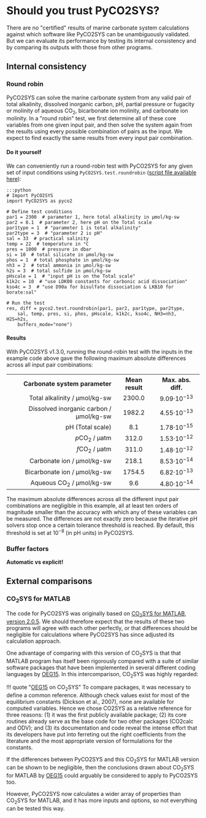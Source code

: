 # Should you trust PyCO2SYS?

There are no "certified" results of marine carbonate system calculations against which software like PyCO2SYS can be unambiguously validated.  But we can evaluate its performance by testing its internal consistency and by comparing its outputs with those from other programs.

## Internal consistency

### Round robin

PyCO2SYS can solve the marine carbonate system from any valid pair of total alkalinity, dissolved inorganic carbon, pH, partial pressure or fugacity or molinity of aqueous CO<sub>2</sub>, bicarbonate ion molinity, and carbonate ion molinity.  In a "round robin" test, we first determine all of these core variables from one given input pair, and then solve the system again from the results using every possible combination of pairs as the input.  We expect to find exactly the same results from every input pair combination.

#### Do it yourself

We can conveniently run a round-robin test with PyCO2SYS for any given set of input conditions using `PyCO2SYS.test.roundrobin` ([script file available here](https://github.com/mvdh7/PyCO2SYS/blob/master/examples/round-robin.py)):

    :::python
    # Import PyCO2SYS
    import PyCO2SYS as pyco2

    # Define test conditions
    par1 = 2300  # parameter 1, here total alkalinity in μmol/kg-sw
    par2 = 8.1  # parameter 2, here pH on the Total scale
    par1type = 1  # "parameter 1 is total alkalinity"
    par2type = 3  # "parameter 2 is pH"
    sal = 33  # practical salinity
    temp = 22  # temperature in °C
    pres = 1000  # pressure in dbar
    si = 10  # total silicate in μmol/kg-sw
    phos = 1  # total phosphate in μmol/kg-sw
    nh3 = 2  # total ammonia in μmol/kg-sw
    h2s = 3  # total sulfide in μmol/kg-sw
    pHscale = 1  # "input pH is on the Total scale"
    k1k2c = 10  # "use LDK00 constants for carbonic acid dissociation"
    kso4c = 3  # "use D90a for bisulfate dissociation & LKB10 for borate:sal"

    # Run the test
    res, diff = pyco2.test.roundrobin(par1, par2, par1type, par2type,
        sal, temp, pres, si, phos, pHscale, k1k2c, kso4c, NH3=nh3, H2S=h2s,
        buffers_mode="none")

#### Results

With PyCO2SYS v1.3.0, running the round-robin test with the inputs in the example code above gave the following maximum absolute differences across all input pair combinations:

<div style="text-align:center">
<!-- HTML for table generated with examples/round-robin.py -->
<table>
<tr><th style="text-align:right">Carbonate system parameter</th><th style="text-align:center">Mean result</th><th style="text-align:center">Max. abs. diff.</th></tr>
<tr><td style="text-align:right">Total alkalinity / μmol/kg-sw</td><td style="text-align:center">2300.0</td><td style="text-align:center">9.09·10<sup>−13</sup></td></tr>
<tr><td style="text-align:right">Dissolved inorganic carbon / μmol/kg-sw</td><td style="text-align:center">1982.2</td><td style="text-align:center">4.55·10<sup>−13</sup></td></tr>
<tr><td style="text-align:right">pH (Total scale)</td><td style="text-align:center">8.1</td><td style="text-align:center">1.78·10<sup>−15</sup></td></tr>
<tr><td style="text-align:right"><i>p</i>CO<sub>2</sub> / μatm</td><td style="text-align:center">312.0</td><td style="text-align:center">1.53·10<sup>−12</sup></td></tr>
<tr><td style="text-align:right"><i>f</i>CO<sub>2</sub> / μatm</td><td style="text-align:center">311.0</td><td style="text-align:center">1.48·10<sup>−12</sup></td></tr>
<tr><td style="text-align:right">Carbonate ion / μmol/kg-sw</td><td style="text-align:center">218.1</td><td style="text-align:center">8.53·10<sup>−14</sup></td></tr>
<tr><td style="text-align:right">Bicarbonate ion / μmol/kg-sw</td><td style="text-align:center">1754.5</td><td style="text-align:center">6.82·10<sup>−13</sup></td></tr>
<tr><td style="text-align:right">Aqueous CO<sub>2</sub> / μmol/kg-sw</td><td style="text-align:center">9.6</td><td style="text-align:center">4.80·10<sup>−14</sup></td></tr>
</table>
</div>

The maximum absolute differences across all the different input pair combinations are negligible in this example, all at least ten orders of magnitude smaller than the accuracy with which any of these variables can be measured.  The differences are not exactly zero because the iterative pH solvers stop once a certain tolerance threshold is reached.  By default, this threshold is set at 10<sup>−8</sup> (in pH units) in PyCO2SYS.

### Buffer factors

**Automatic vs explicit!**

## External comparisons

### CO<sub>2</sub>SYS for MATLAB

The code for PyCO2SYS was originally based on [CO<sub>2</sub>SYS for MATLAB, version 2.0.5](https://github.com/jamesorr/CO2SYS-MATLAB/releases/tag/v2.0.5).  We should therefore expect that the results of these two programs will agree with each other perfectly, or that differences should be negligible for calculations where PyCO2SYS has since adjusted its calculation approach.

One advantage of comparing with this version of CO<sub>2</sub>SYS is that that MATLAB program has itself been rigorously compared with a suite of similar software packages that have been implemented in several different coding languages by [OEG15](../refs/#o).  In this intercomparison, CO<sub>2</sub>SYS was highly regarded:

!!! quote "[OEG15](../refs/#o) on CO<sub>2</sub>SYS"
    To compare packages, it was necessary to define a common reference.  Although check values exist for most of the equilibrium constants (Dickson et al., 2007), none are available for  computed variables.  Hence we chose CO2SYS as a relative reference for three reasons: (1) it was the first publicly available package; (2) its core routines already serve as the base code for two other packages (CO2calc and ODV); and (3) its documentation and code reveal the intense effort that its developers have put into ferreting out the right coefficients from the literature and the most appropriate version of formulations for the constants.

If the differences between PyCO2SYS and this CO<sub>2</sub>SYS for MATLAB version can be shown to be negligible, then the conclusions drawn about CO<sub>2</sub>SYS for MATLAB by [OEG15](../refs/#o) could arguably be considered to apply to PyCO2SYS too.

However, PyCO2SYS now calculates a wider array of properties than CO<sub>2</sub>SYS for MATLAB, and it has more inputs and options, so not everything can be tested this way.
